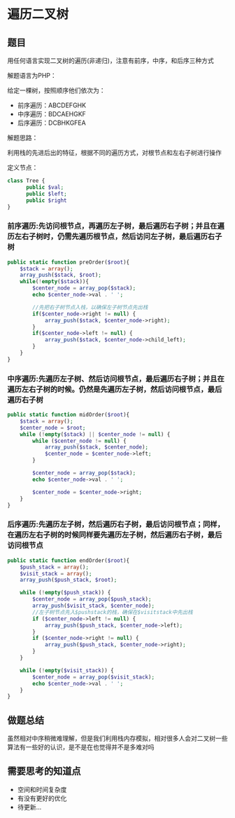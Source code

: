 # 遍历二叉树
## 题目
用任何语言实现二叉树的遍历(非递归)，注意有前序，中序，和后序三种方式

解题语言为PHP：  

给定一棵树，按照顺序他们依次为：  
* 前序遍历：ABCDEFGHK
* 中序遍历：BDCAEHGKF
* 后序遍历：DCBHKGFEA

解题思路：

利用栈的先进后出的特征，根据不同的遍历方式，对根节点和左右子树进行操作

定义节点：

```php
class Tree {
      public $val;
      public $left;
      public $right
}
```

### 前序遍历:先访问根节点，再遍历左子树，最后遍历右子树；并且在遍历左右子树时，仍需先遍历根节点，然后访问左子树，最后遍历右子树  
```php
public static function preOrder($root){  
    $stack = array();  
    array_push($stack, $root);  
    while(!empty($stack)){  
        $center_node = array_pop($stack);  
        echo $center_node->val . ' ';  

        //先把右子树节点入栈，以确保左子树节点先出栈  
        if($center_node->right != null) {
            array_push($stack, $center_node->right);
        }
        if($center_node->left != null) {
            array_push($stack, $center_node->child_left);
        }
    }  
}  
```
### 中序遍历:先遍历左子树、然后访问根节点，最后遍历右子树；并且在遍历左右子树的时候。仍然是先遍历左子树，然后访问根节点，最后遍历右子树  
```php
public static function midOrder($root){  
    $stack = array();  
    $center_node = $root;  
    while (!empty($stack) || $center_node != null) {  
        while ($center_node != null) {  
            array_push($stack, $center_node);  
            $center_node = $center_node->left;  
        }  

        $center_node = array_pop($stack);  
        echo $center_node->val . ' ';  

        $center_node = $center_node->right;  
    }  
}
```
### 后序遍历:先遍历左子树，然后遍历右子树，最后访问根节点；同样，在遍历左右子树的时候同样要先遍历左子树，然后遍历右子树，最后访问根节点  
```   php 
public static function endOrder($root){  
    $push_stack = array();  
    $visit_stack = array();  
    array_push($push_stack, $root);  

    while (!empty($push_stack)) {  
        $center_node = array_pop($push_stack);  
        array_push($visit_stack, $center_node);  
        //左子树节点先入$pushstack的栈，确保在$visitstack中先出栈  
        if ($center_node->left != null) {
            array_push($push_stack, $center_node->left);  
        }
        if ($center_node->right != null) {
            array_push($push_stack, $center_node->right);  
        }
    }  

    while (!empty($visit_stack)) {  
        $center_node = array_pop($visit_stack);  
        echo $center_node->val . ' ';  
    }  
}  
```

## 做题总结
虽然相对中序稍微难理解，但是我们利用栈内存模拟，相对很多人会对二叉树一些算法有一些好的认识，是不是在也觉得并不是多难对吗

## 需要思考的知道点
* 空间和时间复杂度  
* 有没有更好的优化  
* 待更新...
